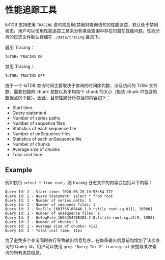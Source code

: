 <!--

    Licensed to the Apache Software Foundation (ASF) under one
    or more contributor license agreements.  See the NOTICE file
    distributed with this work for additional information
    regarding copyright ownership.  The ASF licenses this file
    to you under the Apache License, Version 2.0 (the
    "License"); you may not use this file except in compliance
    with the License.  You may obtain a copy of the License at
    
        http://www.apache.org/licenses/LICENSE-2.0
    
    Unless required by applicable law or agreed to in writing,
    software distributed under the License is distributed on an
    "AS IS" BASIS, WITHOUT WARRANTIES OR CONDITIONS OF ANY
    KIND, either express or implied.  See the License for the
    specific language governing permissions and limitations
    under the License.

-->
# 性能追踪工具

IoTDB 支持使用 `TRACING` 语句来启用/禁用对查询语句的性能追踪，默认处于禁用状态。用户可以使用性能追踪工具来分析某些查询中存在的潜在性能问题。性能分析的日志文件默认存储在 `./data/tracing` 目录下。

启用 Tracing：

`IoTDB> TRACING ON`

禁用 Tracing：

`IoTDB> TRACING OFF`

由于一个 IoTDB 查询时间主要取决于查询的时间序列数、涉及访问的 Tsfile 文件数、需要扫描的 chunk 总数以及平均每个 chunk 的大小（指该 chunk 中包含的数据点的个数）。因此，目前性能分析包括的内容如下：

- Start time
- Query statement
- Number of series paths
- Number of sequence files
- Statistics of each sequence file
- Number of unSequence files
- Statistics of each unSequence file
- Number of chunks
- Average size of chunks
- Total cost time

## Example

例如执行 `select * from root`，则 tracing 日志文件的内容会包括以下内容：

```
Query Id: 2 - Start time: 2020-06-28 10:53:54.727
Query Id: 2 - Query Statement: select * from root
Query Id: 2 - Number of series paths: 3
Query Id: 2 - Number of sequence files: 1
Query Id: 2 - SeqFile_1603336100446-1-0.tsfile root.sg.d1[1, 10000]
Query Id: 2 - Number of unsequence files: 1
Query Id: 2 - UnSeqFile_1603354798303-2-0.tsfile root.sg.d1[9, 1000]
Query Id: 2 - Number of chunks: 3
Query Id: 2 - Average size of chunks: 4113
Query Id: 2 - Total cost time: 11ms
```

为了避免多个查询同时执行导致输出信息乱序，在每条输出信息前均增加了该次查询的 Query Id，用户可以使用 `grep "Query Id: 2" tracing.txt` 来提取某次查询的所有追踪信息。
